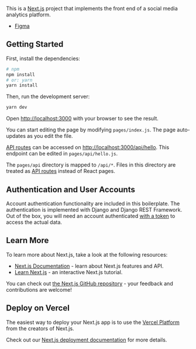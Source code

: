 This is a [Next.js](https://nextjs.org/) project that implements the front end of a social media analytics platform.

- [Figma](https://www.figma.com/file/FVGmRpbw7RkFKHKZOzZVRL/Bank-Indonesia?node-id=0%3A1)


## Getting Started

First, install the dependencies:
```bash
# npm
npm install
# or: yarn
yarn install
```

Then, run the development server:

```bash
yarn dev
```

Open [http://localhost:3000](http://localhost:3000) with your browser to see the result. 

You can start editing the page by modifying `pages/index.js`. The page auto-updates as you edit the file.

[API routes](https://nextjs.org/docs/api-routes/introduction) can be accessed on [http://localhost:3000/api/hello](http://localhost:3000/api/hello). This endpoint can be edited in `pages/api/hello.js`.

The `pages/api` directory is mapped to `/api/*`. Files in this directory are treated as [API routes](https://nextjs.org/docs/api-routes/introduction) instead of React pages.


## Authentication and User Accounts
Account authentication functionality are included in this boilerplate. The authentication is implemented with Django and Django REST Framework. Out of the box, you will need an account authenticated [with a token](https://bankindonesia-backend.herokuapp.com/api/token) to access the actual data. 

## Learn More

To learn more about Next.js, take a look at the following resources:

- [Next.js Documentation](https://nextjs.org/docs) - learn about Next.js features and API.
- [Learn Next.js](https://nextjs.org/learn) - an interactive Next.js tutorial.

You can check out [the Next.js GitHub repository](https://github.com/vercel/next.js/) - your feedback and contributions are welcome!

## Deploy on Vercel

The easiest way to deploy your Next.js app is to use the [Vercel Platform](https://vercel.com/new?utm_medium=default-template&filter=next.js&utm_source=create-next-app&utm_campaign=create-next-app-readme) from the creators of Next.js.

Check out our [Next.js deployment documentation](https://nextjs.org/docs/deployment) for more details.
